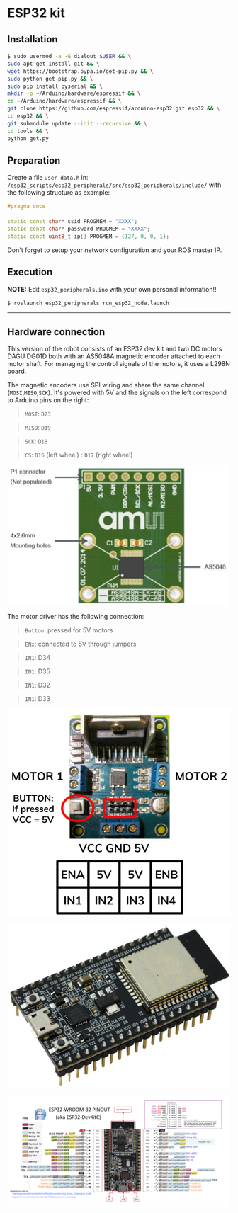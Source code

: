 # ESP32 kit

## Installation

```bash
$ sudo usermod -a -G dialout $USER && \
sudo apt-get install git && \
wget https://bootstrap.pypa.io/get-pip.py && \
sudo python get-pip.py && \
sudo pip install pyserial && \
mkdir -p ~/Arduino/hardware/espressif && \
cd ~/Arduino/hardware/espressif && \
git clone https://github.com/espressif/arduino-esp32.git esp32 && \
cd esp32 && \
git submodule update --init --recursive && \
cd tools && \
python get.py
```

## Preparation

Create a file `user_data.h` in: `/esp32_scripts/esp32_peripherals/src/esp32_peripherals/include/` with the following structure as example:

```c++
#pragma once

static const char* ssid PROGMEM = "XXXX";
static const char* password PROGMEM = "XXXX";
static const uint8_t ip[] PROGMEM = {127, 0, 0, 1};
```

Don't forget to setup your network configuration and your ROS master IP.

## Execution

**NOTE:** Edit `esp32_peripherals.ino` with your own personal information!!

```bash
$ roslaunch esp32_peripherals run_esp32_node.launch
```

---

## Hardware connection

This version of the robot consists of an ESP32 dev kit and two DC motors DAGU DG01D both with an AS5048A magnetic encoder attached to each motor shaft. For managing the control signals of the motors, it uses a L298N board.

The magnetic encoders use SPI wiring and share the same channel (`MOSI`,`MISO`,`SCK`). It's powered with 5V and the signals on the left correspond to Arduino pins on the right:

> `MOSI`: `D23`

> `MISO`: `D19`

> `SCK`: `D18`

> `CS`: `D16` (left wheel)
>     : `D17` (right wheel)

![AS5048A magnetic encoder](../../resources/AS5048.png)

The motor driver has the following connection:

> `Button`: pressed for 5V motors

> `ENx`: connected to 5V through jumpers

> `IN1`: D34

> `IN1`: D35

> `IN1`: D32

> `IN1`: D33

![L298N motor driver](../../resources/Motor.png)

![ESP32 dev kit](../../resources/esp32-devkit.jpg)

![ESP32 pinout](../../resources/esp32-pinout.png)
